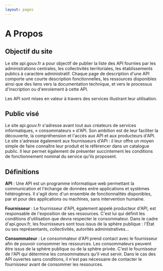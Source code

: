 ```yaml
---
layout: pages
---
```


A Propos
========

Objectif du site
----------------

Le site api.gouv.fr a pour objectif de publier la liste des API fournies par les administrations centrales, les collectivités territoriales, les établissements publics à caractère administratif. Chaque page de description d'une API comporte une courte description fonctionnelles, les ressources disponibles ainsi que des liens vers la documentation technique, et vers le processus d'inscription ou d'enrolement à cette API.

Les API sont mises en valeur à travers des services illustrant leur utilisation.

Public visé
-----------

Le site api.gouv.fr s'adresse avant tout aux créateurs de services informatiques, « consommateurs » d'API. Son ambition est de leur faciliter la découverte, la compréhension et l'accès aux API et aux producteurs d'API.
Le site s'adresse également aux fournisseurs d'API : il leur offre un moyen simple de faire connaître leur produit et le référencer dans un catalogue public. Il leur permet également de présenter succintement les conditions de fonctionnement nominal du service qu'ils proposent.

Définitions
-----------

**API** : Une API est un programme informatique web permettant la communication et l'échange de données entre applications et systèmes hétérogènes. Il s'agit donc d'un ensemble de fonctionnalités disponibles, par et pour des applications ou machines, sans intervention humaine.

**Fournisseur** : Le fournisseur d'API, également appelé producteur d'API, est responsable de l'exposition de ses ressources. C'est lui qui définit les conditions d'utilisation que devra respecter le consommateur. Dans le cadre d'api.gouv.fr, les fournisseurs sont tous issus de la sphère publique : l'État ou ses représentants, collectivités, autorités administratives…

**Consommateur** : Le consommateur d'API prend contact avec le fournisseur afin de pouvoir consommer les ressources. Les consommateurs peuvent être issus de la sphère publique ou de la sphère privée. C'est le fournisseur de l'API qui détermine les consommateurs qu'il veut servir. Dans le cas des API ouvertes sans conditions, il n'est pas nécessaire de contacter le fournisseur avant de consommer les ressources.

